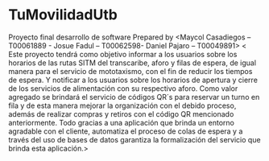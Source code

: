 # TuMovilidadUtb
Proyecto final desarrollo de software
Prepared by <Maycol Casadiegos – T00061889 - Josue Fadul – T00062598- Daniel Pajaro – T00049891>
< Este proyecto tendrá como objetivo informar a los usuarios sobre los horarios de las rutas SITM del transcaribe, aforo y filas de espera, de igual manera para el servicio de mototaxismo, con el fin de reducir los tiempos de espera. Y notificar a los usuarios sobre los horarios de apertura y cierre de los servicios de alimentación con su respectivo aforo. Como valor agregado se brindará el servicio de códigos QR´s para reservar un turno en fila y de esta manera mejorar la organización con el debido proceso, además de realizar compras y retiros con el código QR mencionado anteriormente. Todo gracias a una aplicación que brinda un entorno agradable con el cliente, 
automatiza el proceso de colas de espera y a través del uso de bases de datos garantiza la formalización del servicio que brinda esta aplicación.>
